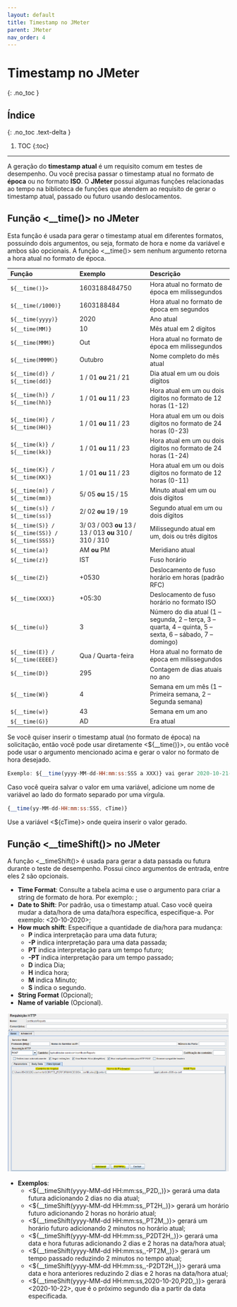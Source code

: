 ```yaml
---
layout: default
title: Timestamp no JMeter
parent: JMeter
nav_order: 4
---
```


# Timestamp no JMeter
{: .no_toc }

## Índice
{: .no_toc .text-delta }

1. TOC
{:toc}

---

A geração do **timestamp atual** é um requisito comum em testes de desempenho. Ou você precisa passar o timestamp atual no formato de **época** ou no formato **ISO**. O **JMeter** possui algumas funções relacionadas ao tempo na biblioteca de funções que atendem ao requisito de gerar o timestamp atual, passado ou futuro usando deslocamentos.

## Função <__time()> no JMeter

Esta função é usada para gerar o timestamp atual em diferentes formatos, possuindo dois argumentos, ou seja, formato de hora e nome da variável e ambos são opcionais. A função <__time()> sem nenhum argumento retorna a hora atual no formato de época.

| Função | Exemplo | Descrição |
|:-------|:--------|:----------|
| `${__time()}>` | 1603188484750 | Hora atual no formato de época em milissegundos |
| `${__time(/1000)}` | 1603188484 | Hora atual no formato de época em segundos |
| `${__time(yyyy)}` | 2020 | Ano atual |
| `${__time(MM)}` | 10| Mês atual em 2 dígitos |
| `${__time(MMM)}` | Out | Hora atual no formato de época em milissegundos |
| `${__time(MMMM)}` | Outubro | Nome completo do mês atual |
| `${__time(d)} / ${__time(dd)}` | 1 / 01 **ou** 21 / 21 | Dia atual em um ou dois dígitos |
| `${__time(h)} / ${__time(hh)}` | 1 / 01 **ou** 11 / 23 | Hora atual em um ou dois dígitos no formato de 12 horas (1-12) |
| `${__time(H)} / ${__time(HH)}` | 1 / 01 **ou** 11 / 23 | Hora atual em um ou dois dígitos no formato de 24 horas (0-23) |
| `${__time(k)} / ${__time(kk)}` | 1 / 01 **ou** 11 / 23 | Hora atual em um ou dois dígitos no formato de 24 horas (1-24) |
| `${__time(K)} / ${__time(KK)}` | 1 / 01 **ou** 11 / 23 | Hora atual em um ou dois dígitos no formato de 12 horas (0-11) |
| `${__time(m)} / ${__time(mm)}` | 5/ 05 **ou** 15 / 15 | Minuto atual em um ou dois dígitos |
| `${__time(s)} / ${__time(ss)}` | 2/ 02 **ou** 19 / 19 | Segundo atual em um ou dois dígitos |
| `${__time(S)} / ${__time(SS)} / ${__time(SSS)}` | 3/ 03 / 003 **ou** 13 / 13 / 013 **ou** 310 / 310 / 310 | Milissegundo atual em um, dois ou três dígitos |	
| `${__time(a)}` | AM **ou** PM | Meridiano atual |
| `${__time(z)}` | IST | Fuso horário |
| `${__time(Z)}` | +0530 | Deslocamento de fuso horário em horas (padrão RFC) |
| `${__time(XXX)}` | +05:30 | Deslocamento de fuso horário no formato ISO |
| `${__time(u)}` | 3 | Número do dia atual (1 – segunda, 2 – terça, 3 – quarta, 4 – quinta, 5 – sexta, 6 – sábado, 7 – domingo) |
| `${__time(E)} / ${__time(EEEE)}` | Qua / Quarta-feira | Hora atual no formato de época em milissegundos |
| `${__time(D)}` | 295 | Contagem de dias atuais no ano |
| `${__time(W)}` | 4 | Semana em um mês (1 – Primeira semana, 2 – Segunda semana) |
| `${__time(w)}` | 43 | Semana em um ano |
| `${__time(G)}` | AD | Era atual |

Se você quiser inserir o timestamp atual (no formato de época) na solicitação, então você pode usar diretamente <${__time()}>, ou então você pode usar o argumento mencionado acima e gerar o valor no formato de hora desejado.

```js
Exemplo: ${__time(yyyy-MM-dd-HH:mm:ss:SSS a XXX)} vai gerar 2020-10-21-11:16:38:966 AM +05:30
```

Caso você queira salvar o valor em uma variável, adicione um nome de variável ao lado do formato separado por uma vírgula.

```js
{__time(yy-MM-dd-HH:mm:ss:SSS, cTime)}
```

Use a variável <${cTime}> onde queira inserir o valor gerado.

## Função <__timeShift()> no JMeter

A função <__timeShift()> é usada para gerar a data passada ou futura durante o teste de desempenho. Possui cinco argumentos de entrada, entre eles 2 são opcionais.

- **Time Format**: Consulte a tabela acima e use o argumento para criar a string de formato de hora. Por exemplo: <aa-MM-dd>;
- **Date to Shift**: Por padrão, usa o timestamp atual. Caso você queira mudar a data/hora de uma data/hora específica, especifique-a. Por exemplo: <20-10-2020>;
- **How much shift**: Especifique a quantidade de dia/hora para mudança:
   - **P** indica interpretação para uma data futura;
   - **-P** indica interpretação para uma data passada;
   - **PT** indica interpretação para um tempo futuro;
   - **-PT** indica interpretação para um tempo passado;
   - **D** indica Dia;
   - **H** indica hora;
   - **M** indica Minuto;
   - **S** indica o segundo.
- **String Format** (Opcional);
- **Name of variable** (Opcional).

![Figura 1: Função timeShift no JMeter](https://github.com/rafaelvie/faqperformance/blob/main/img/multipart-2.png?raw=true)

- **Exemplos**:
   - <${__timeShift(yyyy-MM-dd HH:mm:ss,,P2D,,)}> gerará uma data futura adicionando 2 dias no dia atual;
   - <${__timeShift(yyyy-MM-dd HH:mm:ss,,PT2H,,)}> gerará um horário futuro adicionando 2 horas no horário atual;
   - <${__timeShift(yyyy-MM-dd HH:mm:ss,,PT2M,,)}> gerará um horário futuro adicionando 2 minutos no horário atual;
   - <${__timeShift(yyyy-MM-dd HH:mm:ss,,P2DT2H,,)}> gerará uma data e hora futuras adicionando 2 dias e 2 horas na data/hora atual;
   - <${__timeShift(yyyy-MM-dd HH:mm:ss,,-PT2M,,)}> gerará um tempo passado reduzindo 2 minutos no tempo atual;
   - <${__timeShift(yyyy-MM-dd HH:mm:ss,,-P2DT2H,,)}> gerará uma data e hora anteriores reduzindo 2 dias e 2 horas na data/hora atual;
   - <${__timeShift(yyyy-MM-dd HH:mm:ss,2020-10-20,P2D,,)}> gerará <2020-10-22>, que é o próximo segundo dia a partir da data especificada.
